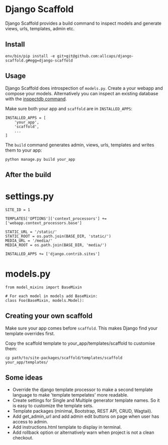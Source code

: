 Django Scaffold
===============

Django Scaffold provides a build command to inspect models and generate views, urls, templates, admin etc.

Install
-------

    env/bin/pip install -e git+git@github.com:allcaps/django-scaffold.g#egg=django-scaffold


Usage
-----

Django Scaffold does introspection of `models.py`. Create a your webapp and compose your models.
Alternatively you can inspect an existing database with the
[inspectdb command](https://docs.djangoproject.com/en/1.10/howto/legacy-databases/).

Make sure both your app and `scaffold` are in `INSTALLED_APPS`:

    INSTALLED_APPS = [
        'your_app',
        'scaffold',
        ...
    ]


The `build` command generates admin, views, urls, templates and writes them to your app:

    python manage.py build your_app


After the build
---------------

# settings.py

    SITE_ID = 1

    TEMPLATES['OPTIONS']['context_processors'] += ['webapp.context_processors.base']

    STATIC_URL = '/static/'
    STATIC_ROOT = os.path.join(BASE_DIR, 'static/')
    MEDIA_URL = '/media/'
    MEDIA_ROOT = os.path.join(BASE_DIR, 'media/')

    INSTALLED_APPS += ['django.contrib.sites']

# models.py

    from model_mixins import BaseMixin

    # For each model in models add BaseMixin:
    class Foo(BaseMixin, models.Model):


Creating your own scaffold
--------------------------

Make sure your app comes before `scaffold`. This makes Django find your template overrides first.

Copy the scaffold template to your_app/templates/scaffold to customise them:

    cp path/to/site-packages/scaffold/templates/scaffold your_app/templates/


Some ideas
----------

 - Override the django template processor to make a second template language to make 'template tempelates' more readable.
 - Create settings for Single and Multiple generator template names. So it is easy to customize the template sets.
 - Template packages (minimal, Bootstrap, REST API, CRUD, Wagtail).
 - Add get_admin_url and add admin edit buttons on page when user has access to admin.
 - Add instructions.html template to display in terminal.
 - Add rollback option or alternatively warn when project is not a clean checkout.
